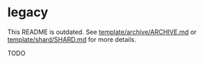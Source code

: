 # legacy

This README is outdated. See [template/archive/ARCHIVE.md](ARCHIVE.md) or [template/shard/SHARD.md](SHARD.md) for more details.

TODO
